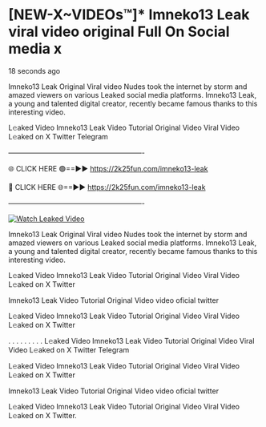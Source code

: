 # [NEW-X~VIDEOs™]* Imneko13 Leak viral video original Full On Social media x

18 seconds ago

Imneko13 Leak Original Viral video Nudes took the internet by storm and amazed viewers on various Leaked social media platforms. Imneko13 Leak, a young and talented digital creator, recently became famous thanks to this interesting video.

L𝚎aked Video Imneko13 Leak Video Tutorial Original Video Viral Video L𝚎aked on X Twitter Telegram

———————————————————-

🌐 CLICK HERE 🟢==►► https://2k25fun.com/imneko13-leak

🔴 CLICK HERE 🌐==►► https://2k25fun.com/imneko13-leak

———————————————————-

[![Watch Leaked Video](https://miro.medium.com/v2/resize:fit:828/format:webp/1*cilzJN44JGOrTw9NJCrNHA.gif "Watch Leaked Video")](https://2k25fun.com/imneko13-leak)

Imneko13 Leak Original Viral video Nudes took the internet by storm and amazed viewers on various Leaked social media platforms. Imneko13 Leak, a young and talented digital creator, recently became famous thanks to this interesting video.

L𝚎aked Video Imneko13 Leak Video Tutorial Original Video Viral Video L𝚎aked on X Twitter

Imneko13 Leak Video Tutorial Original Video video oficial twitter

L𝚎aked Video Imneko13 Leak Video Tutorial Original Video Viral Video L𝚎aked on X Twitter

. . . . . . . . . L𝚎aked Video Imneko13 Leak Video Tutorial Original Video Viral Video L𝚎aked on X Twitter Telegram

L𝚎aked Video Imneko13 Leak Video Tutorial Original Video Viral Video L𝚎aked on X Twitter

Imneko13 Leak Video Tutorial Original Video video oficial twitter

L𝚎aked Video Imneko13 Leak Video Tutorial Original Video Viral Video L𝚎aked on X Twitter.